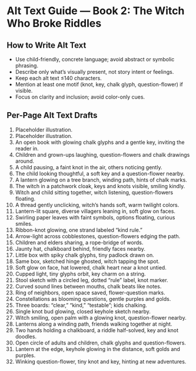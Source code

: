 # Alt Text Guide — Book 2: The Witch Who Broke Riddles

## How to Write Alt Text

- Use child-friendly, concrete language; avoid abstract or symbolic phrasing.
- Describe only what’s visually present, not story intent or feelings.
- Keep each alt text ≤140 characters.
- Mention at least one motif (knot, key, chalk glyph, question-flower) if visible.
- Focus on clarity and inclusion; avoid color-only cues.

## Per-Page Alt Text Drafts

01. Placeholder illustration.
02. Placeholder illustration.
03. An open book with glowing chalk glyphs and a gentle key, inviting the reader in.
04. Children and grown-ups laughing, question-flowers and chalk drawings around.
05. A child pausing, a faint knot in the air, others noticing gently.
06. The child looking thoughtful, a soft key and a question-flower nearby.
07. A lantern glowing on a tree branch, winding path, hints of chalk marks.
08. The witch in a patchwork cloak, keys and knots visible, smiling kindly.
09. Witch and child sitting together, witch listening, question-flowers floating.
10. A thread gently unclicking, witch’s hands soft, warm twilight colors.
11. Lantern-lit square, diverse villagers leaning in, soft glow on faces.
12. Swirling paper leaves with faint symbols, options floating, curious smiles.
13. Ribbon-knot glowing, one strand labeled “kind rule.”
14. Arrow-light across cobblestones, question-flowers edging the path.
15. Children and elders sharing, a rope-bridge of words.
16. Jaunty hat, chalkboard behind, friendly faces nearby.
17. Little box with spiky chalk glyphs, tiny padlock drawn on.
18. Same box, sketched hinge ghosted, witch tapping the spot.
19. Soft glow on face, hat lowered, chalk heart near a knot untied.
20. Cupped light, tiny glyphs orbit, key charm on a string.
21. Stool sketch with a circled leg, dotted “rule” label, knot marker.
22. Curved sound lines between mouths, chalk beats like notes.
23. Ring of neighbors, open space saved, flower-question marks.
24. Constellations as blooming questions, gentle purples and golds.
25. Three boards: “clear,” “kind,” “testable”; kids chalking.
26. Single knot bud glowing, closed keyhole sketch nearby.
27. Witch smiling, open palm with a glowing knot, question-flower nearby.
28. Lanterns along a winding path, friends walking together at night.
29. Two hands holding a chalkboard, a riddle half-solved, key and knot doodles.
30. Open circle of adults and children, chalk glyphs and question-flowers.
31. Lantern at the edge, keyhole glowing in the distance, soft golds and purples.
32. Winking question-flower, tiny knot and key, hinting at new adventures.

